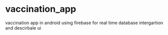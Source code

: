 # vaccination_app
vaccination app in android using firebase for real time database intergartion and descirbale ui
